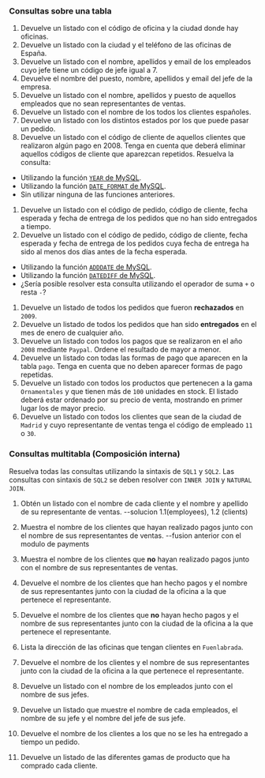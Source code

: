### Consultas sobre una tabla

1. Devuelve un listado con el código de oficina y la ciudad donde hay oficinas.
2. Devuelve un listado con la ciudad y el teléfono de las oficinas de España.
3. Devuelve un listado con el nombre, apellidos y email de los empleados cuyo jefe tiene un código de jefe igual a 7.
4. Devuelve el nombre del puesto, nombre, apellidos y email del jefe de la empresa.
5. Devuelve un listado con el nombre, apellidos y puesto de aquellos empleados que no sean representantes de ventas.
6. Devuelve un listado con el nombre de los todos los clientes españoles.
7. Devuelve un listado con los distintos estados por los que puede pasar un pedido.
8. Devuelve un listado con el código de cliente de aquellos clientes que realizaron algún pago en 2008. Tenga en cuenta que deberá eliminar aquellos códigos de cliente que aparezcan repetidos. Resuelva la consulta:

- Utilizando la función [`YEAR` de MySQL](https://dev.mysql.com/doc/refman/5.5/en/date-and-time-functions.html#function_year).
- Utilizando la función [`DATE_FORMAT` de MySQL](https://dev.mysql.com/doc/refman/5.5/en/date-and-time-functions.html#function_date-format).
- Sin utilizar ninguna de las funciones anteriores.

1. Devuelve un listado con el código de pedido, código de cliente, fecha esperada y fecha de entrega de los pedidos que no han sido entregados a tiempo.
2. Devuelve un listado con el código de pedido, código de cliente, fecha esperada y fecha de entrega de los pedidos cuya fecha de entrega ha sido al menos dos días antes de la fecha esperada.

- Utilizando la función [`ADDDATE` de MySQL](https://dev.mysql.com/doc/refman/5.5/en/date-and-time-functions.html#function_adddate).
- Utilizando la función [`DATEDIFF` de MySQL](https://dev.mysql.com/doc/refman/5.5/en/date-and-time-functions.html#function_datediff).
- ¿Sería posible resolver esta consulta utilizando el operador de suma `+` o resta `-`?

1. Devuelve un listado de todos los pedidos que fueron **rechazados** en `2009`.
2. Devuelve un listado de todos los pedidos que han sido **entregados** en el mes de enero de cualquier año.
3. Devuelve un listado con todos los pagos que se realizaron en el año `2008` mediante `Paypal`. Ordene el resultado de mayor a menor.
4. Devuelve un listado con todas las formas de pago que aparecen en la tabla `pago`. Tenga en cuenta que no deben aparecer formas de pago repetidas.
5. Devuelve un listado con todos los productos que pertenecen a la gama `Ornamentales` y que tienen más de `100` unidades en stock. El listado deberá estar ordenado por su precio de venta, mostrando en primer lugar los de mayor precio.
6. Devuelve un listado con todos los clientes que sean de la ciudad de `Madrid` y cuyo representante de ventas tenga el código de empleado `11` o `30`.



### Consultas multitabla (Composición interna)

Resuelva todas las consultas utilizando la sintaxis de `SQL1` y `SQL2`. Las consultas con sintaxis de `SQL2` se deben resolver con `INNER JOIN` y `NATURAL JOIN`.

1. Obtén un listado con el nombre de cada cliente y el nombre y apellido de su representante de ventas.
--solucion 1.1(employees), 1.2 (clients)

2. Muestra el nombre de los clientes que hayan realizado pagos junto con el nombre de sus representantes de ventas.
--fusion anterior con el modulo de payments

3. Muestra el nombre de los clientes que **no** hayan realizado pagos junto con el nombre de sus representantes de ventas.

4. Devuelve el nombre de los clientes que han hecho pagos y el nombre de sus representantes junto con la ciudad de la oficina a la que pertenece el representante.
5. Devuelve el nombre de los clientes que **no** hayan hecho pagos y el nombre de sus representantes junto con la ciudad de la oficina a la que pertenece el representante.
6. Lista la dirección de las oficinas que tengan clientes en `Fuenlabrada`.
7. Devuelve el nombre de los clientes y el nombre de sus representantes junto con la ciudad de la oficina a la que pertenece el representante.
8. Devuelve un listado con el nombre de los empleados junto con el nombre de sus jefes.
9. Devuelve un listado que muestre el nombre de cada empleados, el nombre de su jefe y el nombre del jefe de sus jefe.
10. Devuelve el nombre de los clientes a los que no se les ha entregado a tiempo un pedido.
11. Devuelve un listado de las diferentes gamas de producto que ha comprado cada cliente.